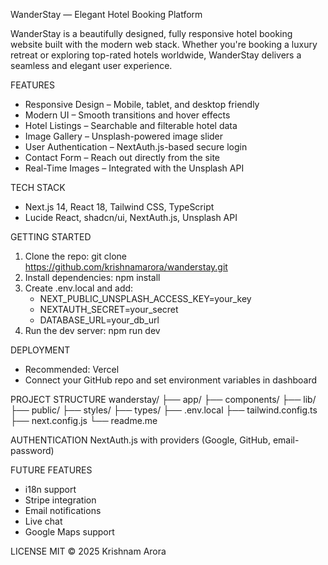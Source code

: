 WanderStay — Elegant Hotel Booking Platform

WanderStay is a beautifully designed, fully responsive hotel booking website built with the modern web stack. Whether you're booking a luxury retreat or exploring top-rated hotels worldwide, WanderStay delivers a seamless and elegant user experience.

FEATURES
- Responsive Design – Mobile, tablet, and desktop friendly
- Modern UI – Smooth transitions and hover effects
- Hotel Listings – Searchable and filterable hotel data
- Image Gallery – Unsplash-powered image slider
- User Authentication – NextAuth.js-based secure login
- Contact Form – Reach out directly from the site
- Real-Time Images – Integrated with the Unsplash API

TECH STACK
- Next.js 14, React 18, Tailwind CSS, TypeScript
- Lucide React, shadcn/ui, NextAuth.js, Unsplash API

GETTING STARTED
1. Clone the repo: git clone https://github.com/krishnamarora/wanderstay.git
2. Install dependencies: npm install
3. Create .env.local and add:
   - NEXT_PUBLIC_UNSPLASH_ACCESS_KEY=your_key
   - NEXTAUTH_SECRET=your_secret
   - DATABASE_URL=your_db_url
4. Run the dev server: npm run dev

DEPLOYMENT
- Recommended: Vercel
- Connect your GitHub repo and set environment variables in dashboard

PROJECT STRUCTURE
wanderstay/
├── app/
├── components/
├── lib/
├── public/
├── styles/
├── types/
├── .env.local
├── tailwind.config.ts
├── next.config.js
└── readme.me

AUTHENTICATION
NextAuth.js with providers (Google, GitHub, email-password)

FUTURE FEATURES
- i18n support
- Stripe integration
- Email notifications
- Live chat
- Google Maps support

LICENSE
MIT © 2025 Krishnam Arora
